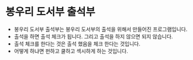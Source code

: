 # 봉우리 도서부 출석부

- 봉우리 도서부 출석부는 봉우리 도서부의 출석을 위해서 만들어진 프로그램입니다. 
- 출석을 하면 출석 체크가 됩니다. 그리고 출석을 하지 않으면 되지 않습니다. 
- 출석 체크를 한다는 것은 출석 했음을 체크 한다는 것입니다. 
- 어떻게 하냐면 펀하고 쿨하고 섹시하게 하는 것입니다. 
